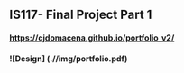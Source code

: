 ## IS117- Final Project Part 1
#### https://cjdomacena.github.io/portfolio_v2/
#### ![Design] (.//img/portfolio.pdf)